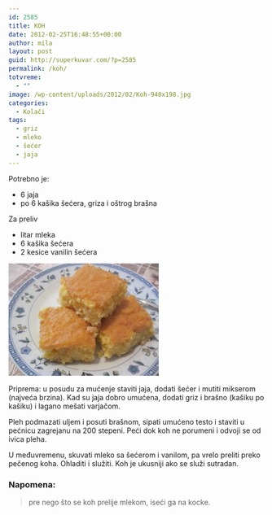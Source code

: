 ```yaml
---
id: 2585
title: KOH
date: 2012-02-25T16:48:55+00:00
author: mila
layout: post
guid: http://superkuvar.com/?p=2585
permalink: /koh/
totvreme:
  - ""
image: /wp-content/uploads/2012/02/Koh-940x198.jpg
categories:
  - Kolači
tags:
  - griz
  - mleko
  - šećer
  - jaja
---
```

Potrebno je:

  * 6 jaja
  * po 6 kašika šećera, griza i oštrog brašna

Za preliv

  * litar mleka
  * 6 kašika šećera
  * 2 kesice vanilin šećera

<img class="alignnone size-medium wp-image-2586" title="Koh" src="/wp-content/uploads/2012/02/Koh-e1330188305450.jpg" alt="" width="295" height="221" /> 

Priprema: u posudu za mućenje staviti jaja, dodati šećer i mutiti mikserom (najveća brzina). Kad su jaja dobro umućena, dodati griz i brašno (kašiku po kašiku) i lagano mešati varjačom.

Pleh podmazati uljem i posuti brašnom, sipati umućeno testo i staviti u pećnicu zagrejanu na 200 stepeni. Peći dok koh ne porumeni i odvoji se od ivica pleha.

U međuvremenu, skuvati mleko sa šećerom i vanilom, pa vrelo preliti preko pečenog koha. Ohladiti i služiti. Koh je ukusniji ako se služi sutradan.

### Napomena:
> pre nego što se koh prelije mlekom, iseći ga na kocke.